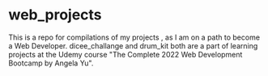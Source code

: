 # web_projects
This is a repo for compilations of my projects , as I am on a path to become a Web Developer.
dicee_challange and drum_kit both are a part of learning projects at the Udemy course "The Complete 2022 Web Development Bootcamp by Angela Yu".
 

